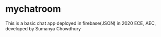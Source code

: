 # mychatroom
This is a basic chat app deployed in firebase(JSON) in 2020
ECE, AEC,
developed by Sumanya Chowdhury 
